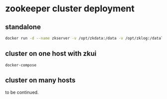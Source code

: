 # zookeeper cluster deployment

## standalone

```bash
docker run -d --name zkserver -v /opt/zkdata:/data -v /opt/zklog:/datalog -p 2181:2181 --restart always zookeeper
```

## cluster on one host with zkui

`docker-compose`

## cluster on many hosts

to be continued.